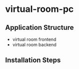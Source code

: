 # virtual-room-pc

## Application Structure
* virtual room frontend
* virtual room backend

## Installation Steps

